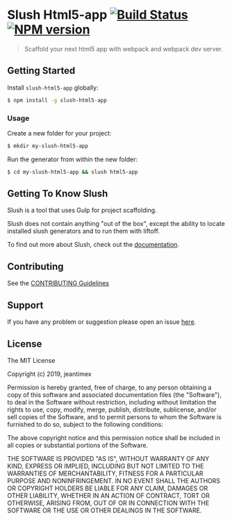 # Slush Html5-app [![Build Status](https://secure.travis-ci.org/jeantimex/slush-html5-app.png?branch=master)](https://travis-ci.org/jeantimex/slush-html5-app) [![NPM version](https://badge-me.herokuapp.com/api/npm/slush-html5-app.png)](http://badges.enytc.com/for/npm/slush-html5-app)

> Scaffold your next html5 app with webpack and webpack dev server.


## Getting Started

Install `slush-html5-app` globally:

```bash
$ npm install -g slush-html5-app
```

### Usage

Create a new folder for your project:

```bash
$ mkdir my-slush-html5-app
```

Run the generator from within the new folder:

```bash
$ cd my-slush-html5-app && slush html5-app
```

## Getting To Know Slush

Slush is a tool that uses Gulp for project scaffolding.

Slush does not contain anything "out of the box", except the ability to locate installed slush generators and to run them with liftoff.

To find out more about Slush, check out the [documentation](https://github.com/slushjs/slush).

## Contributing

See the [CONTRIBUTING Guidelines](https://github.com/jeantimex/slush-html5-app/blob/master/CONTRIBUTING.md)

## Support
If you have any problem or suggestion please open an issue [here](https://github.com/jeantimex/slush-html5-app/issues).

## License 

The MIT License

Copyright (c) 2019, jeantimex

Permission is hereby granted, free of charge, to any person
obtaining a copy of this software and associated documentation
files (the "Software"), to deal in the Software without
restriction, including without limitation the rights to use,
copy, modify, merge, publish, distribute, sublicense, and/or sell
copies of the Software, and to permit persons to whom the
Software is furnished to do so, subject to the following
conditions:

The above copyright notice and this permission notice shall be
included in all copies or substantial portions of the Software.

THE SOFTWARE IS PROVIDED "AS IS", WITHOUT WARRANTY OF ANY KIND,
EXPRESS OR IMPLIED, INCLUDING BUT NOT LIMITED TO THE WARRANTIES
OF MERCHANTABILITY, FITNESS FOR A PARTICULAR PURPOSE AND
NONINFRINGEMENT. IN NO EVENT SHALL THE AUTHORS OR COPYRIGHT
HOLDERS BE LIABLE FOR ANY CLAIM, DAMAGES OR OTHER LIABILITY,
WHETHER IN AN ACTION OF CONTRACT, TORT OR OTHERWISE, ARISING
FROM, OUT OF OR IN CONNECTION WITH THE SOFTWARE OR THE USE OR
OTHER DEALINGS IN THE SOFTWARE.

